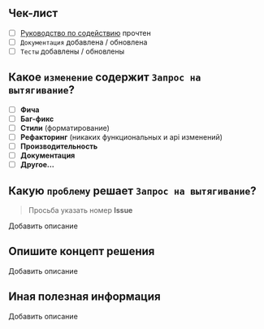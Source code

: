 ## Чек-лист

- [ ] [Руководство по содействию](./CONTRIBUTING.md) прочтен
- [ ] `Документация` добавлена / обновлена
- [ ] `Тесты` добавлены / обновлены

## Какое `изменение` содержит `Запрос на вытягивание`?

- [ ] **Фича**
- [ ] **Баг-фикс**
- [ ] **Стили** (форматирование)
- [ ] **Рефакторинг** (никаких функциональных и api изменений)
- [ ] **Производительность**
- [ ] **Документация**
- [ ] **Другое...**

## Какую `проблему` решает `Запрос на вытягивание`?

> Просьба указать номер **Issue**

Добавить описание

## Опишите концепт решения

Добавить описание

## Иная полезная информация

Добавить описание
